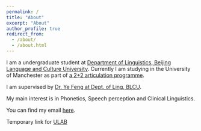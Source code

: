 ```yaml
---
permalink: /
title: "About"
excerpt: "About"
author_profile: true
redirect_from: 
  - /about/
  - /about.html
---
```


I am a undergraduate student at [Department of Linguistics, Beijing Language and Culture University](https://linguistics.blcu.edu.cn/). Currently I am studying in the University of Manchester as part of [a 2+2 articulation programme](https://www.alc.manchester.ac.uk/connect/collaborative-partnerships/). 

I am supervised by [Dr. Ye Feng at Dept. of Ling, BLCU](https://linguistics.blcu.edu.cn/info/1268/2404.htm).

My main interest is in Phonetics, Speech perception and Clinical Linguistics.

You can find my email [here](mailto:b.zhang803@foxmail.com).

Temporary link for [ULAB](files/ULAB2024-Bomiao-Zhang-Pres.pptx)
